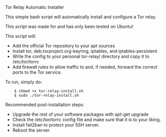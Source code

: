 Tor Relay Automatic Installer

This simple bash script will automatically install and configure a Tor relay.

This script was made for and has only been tested on Ubuntu!

This script will:

* Add the official Tor repository to your apt sources
* Install tor, deb.torproject.org-keyring, iptables, and iptables-persistent
* Write the config to your personal tor-relay/ directory and copy it to /etc/tor/torrc
* Add firewall rules to allow traffic to and, if needed, forward the correct ports to the Tor service.

To run, simply do:

        $ chmod +x tor-relay-install.sh
        $ sudo ./tor-relay-install.sh

Recommended post-installation steps:

* Upgrade the rest of your software packages with apt-get upgrade
* Check the /etc/tor/torrc config file and make sure that it is to your liking.
* Install fail2ban to protect your SSH server.
* Reboot the server.
